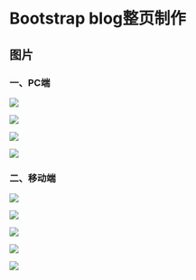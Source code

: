 # Bootstrap blog整页制作

## 图片

### 一、PC端

![](https://img2020.cnblogs.com/blog/1801696/202010/1801696-20201002162030794-108405799.png)

![](https://img2020.cnblogs.com/blog/1801696/202010/1801696-20201002162109354-651744997.png)

![](https://img2020.cnblogs.com/blog/1801696/202010/1801696-20201002162128843-1807919775.png)

![](https://img2020.cnblogs.com/blog/1801696/202010/1801696-20201002162142025-809287337.png)



### 二、移动端

![](https://img2020.cnblogs.com/blog/1801696/202010/1801696-20201002162151863-406756976.png)

![](https://img2020.cnblogs.com/blog/1801696/202010/1801696-20201002162202154-303325566.png)

![](https://img2020.cnblogs.com/blog/1801696/202010/1801696-20201002162211428-333968588.png)

![](https://img2020.cnblogs.com/blog/1801696/202010/1801696-20201002162306204-2092926867.png)

![](https://img2020.cnblogs.com/blog/1801696/202010/1801696-20201002162312740-1880381438.png)
